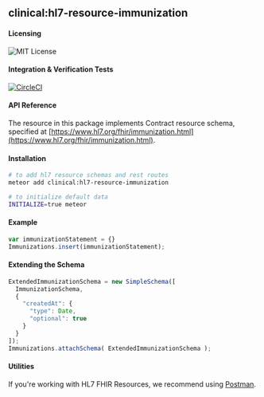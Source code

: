 ## clinical:hl7-resource-immunization

#### Licensing  

![MIT License](https://img.shields.io/badge/license-MIT-blue.svg)


#### Integration & Verification Tests  

[![CircleCI](https://circleci.com/gh/clinical-meteor/hl7-resource-immunization/tree/master.svg?style=svg)](https://circleci.com/gh/clinical-meteor/hl7-resource-immunization/tree/master)


#### API Reference  

The resource in this package implements Contract resource schema, specified at [https://www.hl7.org/fhir/immunization.html](https://www.hl7.org/fhir/immunization.html). 



#### Installation  

````bash
# to add hl7 resource schemas and rest routes
meteor add clinical:hl7-resource-immunization

# to initialize default data
INITIALIZE=true meteor
````


#### Example   

```js
var immunizationStatement = {}
Immunizations.insert(immunizationStatement);
```


#### Extending the Schema

```js
ExtendedImmunizationSchema = new SimpleSchema([
  ImmunizationSchema,
  {
    "createdAt": {
      "type": Date,
      "optional": true
    }
  }
]);
Immunizations.attachSchema( ExtendedImmunizationSchema );
```


#### Utilities  

If you're working with HL7 FHIR Resources, we recommend using [Postman](https://chrome.google.com/webstore/detail/postman/fhbjgbiflinjbdggehcddcbncdddomop?hl=en).


